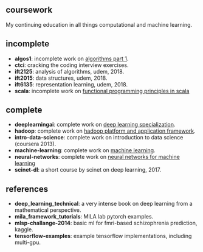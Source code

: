 coursework
----------
My continuing education in all things computational and machine learning.

incomplete
----------
+ **algos1**: incomplete work on [algorithms part 1](https://www.coursera.org/learn/algorithms-part1).
+ **ctci**: cracking the coding interview exercises.
+ **ift2125**: analysis of algorithms, udem, 2018.
+ **ift2015**: data structures, udem, 2018.
+ **ift6135**: representation learning, udem, 2018.
+ **scala**: incomplete work on [functional programming principles in scala](https://www.coursera.org/learn/progfun1)

complete
--------
+ **deeplearningai**: complete work on [deep learning specialization](https://www.coursera.org/specializations/deep-learning).
+ **hadoop**: complete work on [hadoop platform and application framework](https://www.coursera.org/learn/hadoop).
+ **intro-data-science**: complete work on introduction to data science (coursera 2013).
+ **machine-learning**: complete work on [machine learning](https://www.coursera.org/learn/machine-learning).
+ **neural-networks**: complete work on [neural networks for machine learning](https://www.coursera.org/learn/neural-networks)
+ **scinet-dl**: a short course by scinet on deep learning, 2017.

references
----------
+ **deep_learning_technical**: a very intense book on deep learning from a mathematical perspective.
+ **mila_framework_tutorials**: MILA lab pytorch examples.
+ **mlsp-challange-2014**: basic ml for fmri-based schizophrenia prediction, kaggle.
+ **tensorflow-examples**: example tensorflow implementations, including multi-gpu.

